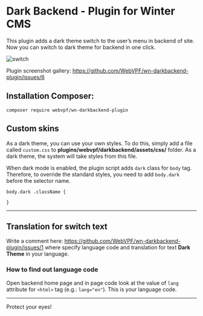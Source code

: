 # Dark Backend - Plugin for Winter CMS

This plugin adds a dark theme switch to the user’s menu in backend of site. Now you can switch to dark theme for backend in one click.

![switch](https://user-images.githubusercontent.com/61043464/145829071-8ca9fd28-7928-49a6-8ccc-f45b08467102.jpg)

Plugin screenshot gallery: https://github.com/WebVPF/wn-darkbackend-plugin/issues/6

## Installation Сomposer:

    composer require webvpf/wn-darkbackend-plugin

## Custom skins

As a dark theme, you can use your own styles. To do this, simply add a file called `custom.css` to **plugins/webvpf/darkbackend/assets/css/** folder. As a dark theme, the system will take styles from this file.

When dark mode is enabled, the plugin script adds `dark` class for `body` tag. Therefore, to override the standard styles, you need to add `body.dark` before the selector name.

    body.dark .className {

    }

---

## Translation for switch text

Write a comment here: https://github.com/WebVPF/wn-darkbackend-plugin/issues/1 where specify language code and translation for text **Dark Theme** in your language.

### How to find out language code

Open backend home page and in page code look at the value of `lang` attribute for `<html>` tag (e.g.: `lang="en"`). This is your language code.

---

Protect your eyes!
